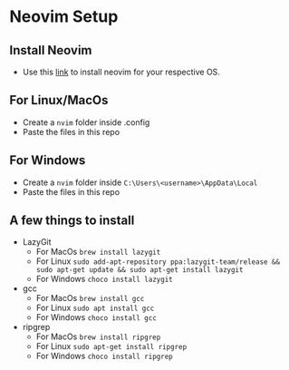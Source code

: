 # Neovim Setup

## Install Neovim
- Use this [link](https://github.com/neovim/neovim/wiki/Installing-Neovim) to install neovim for your respective OS.

## For Linux/MacOs
- Create a `nvim` folder inside .config
- Paste the files in this repo

## For Windows
- Create a `nvim` folder inside `C:\Users\<username>\AppData\Local`
- Paste the files in this repo

## A few things to install
- LazyGit
   - For MacOs `brew install lazygit`
   - For Linux `sudo add-apt-repository ppa:lazygit-team/release && sudo apt-get update && sudo apt-get install lazygit`
   - For Windows `choco install lazygit`
- gcc 
   - For MacOs `brew install gcc`
   - For Linux `sudo apt install gcc`
   - For Windows `choco install gcc`
- ripgrep
    - For MacOs `brew install ripgrep`
    - For Linux `sudo apt-get install ripgrep`
    - For Windows `choco install ripgrep`
